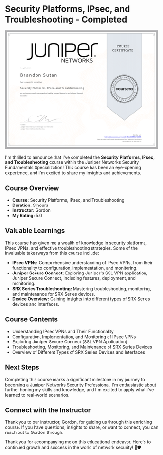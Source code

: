 # Security Platforms, IPsec, and Troubleshooting - Completed

![Completion Badge](SecurityPlatformsIPsecandTroubleshooting.png)

I'm thrilled to announce that I've completed the **Security Platforms, IPsec, and Troubleshooting** course within the Juniper Networks Security Fundamentals Specialization! This course has been an eye-opening experience, and I'm excited to share my insights and achievements.

## Course Overview

- **Course:** Security Platforms, IPsec, and Troubleshooting
- **Duration:** 9 hours
- **Instructor:** Gordon
- **My Rating:** 5.0

## Valuable Learnings

This course has given me a wealth of knowledge in security platforms, IPsec VPNs, and effective troubleshooting strategies. Some of the invaluable takeaways from this course include:

- **IPsec VPNs:** Comprehensive understanding of IPsec VPNs, from their functionality to configuration, implementation, and monitoring.
- **Juniper Secure Connect:** Exploring Juniper's SSL VPN application, Juniper Secure Connect, including features, deployment, and monitoring.
- **SRX Series Troubleshooting:** Mastering troubleshooting, monitoring, and maintenance for SRX Series devices.
- **Device Overview:** Gaining insights into different types of SRX Series devices and interfaces.

## Course Contents

- Understanding IPsec VPNs and Their Functionality
- Configuration, Implementation, and Monitoring of IPsec VPNs
- Exploring Juniper Secure Connect (SSL VPN Application)
- Troubleshooting, Monitoring, and Maintenance of SRX Series Devices
- Overview of Different Types of SRX Series Devices and Interfaces

## Next Steps

Completing this course marks a significant milestone in my journey to becoming a Juniper Networks Security Professional. I'm enthusiastic about further honing my skills and knowledge, and I'm excited to apply what I've learned to real-world scenarios.

## Connect with the Instructor

Thank you to our instructor, Gordon, for guiding us through this enriching course. If you have questions, insights to share, or want to connect, you can reach out to Gordon through:

Thank you for accompanying me on this educational endeavor. Here's to continued growth and success in the world of network security! 🚀🛡️
